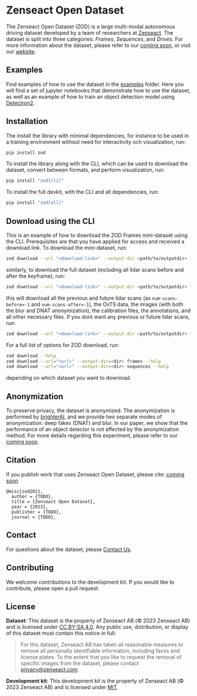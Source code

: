 # Zenseact Open Dataset
The Zenseact Open Dataset (ZOD) is a large multi-modal autonomous driving dataset developed by a team of researchers at [Zenseact](https://zenseact.com/). The dataset is split into three categories: *Frames*, *Sequences*, and *Drives*. For more information about the dataset, please refer to our [coming soon](), or visit our [website](https://zod.zenseact.com).

## Examples
Find examples of how to use the dataset in the [examples](examples/) folder. Here you will find a set of jupyter notebooks that demonstrate how to use the dataset, as well as an example of how to train an object detection model using [Detectron2](https://github.com/facebookresearch/detectron2).

## Installation

The install the library with minimal dependencies, for instance to be used in a training environment without need for interactivity och visualization, run:
```bash
pip install zod
```

To install the library along with the CLI, which can be used to download the dataset, convert between formats, and perform visualization, run:
```bash
pip install "zod[cli]"
```

To install the full devkit, with the CLI and all dependencies, run:
```bash
pip install "zod[all]"
```

## Download using the CLI

This is an example of how to download the ZOD Frames mini-dataset using the CLI. Prerequisites are that you have applied for access and received a download link. To download the mini-dataset, run:
```bash
zod download --url "<download-link>" --output-dir <path/to/outputdir> frames --mini
```
similarly, to download the full dataset (including all lidar scans before and after the keyframe), run:
```bash
zod download --url "<download-link>" --output-dir <path/to/outputdir> frames --lidar --num-scans-before -1 --num-scans-after -1 --oxts --images --blur --dnat --calibrations --annotations
```
this will download all the previous and future lidar scans (as `num-scans-before=-1` and `num-scans-after=-1`), the OxTS data, the images (with both the blur and DNAT anonymization), the calibration files, the annotations, and all other necessary files. If you dont want any previous or future lidar scans, run:
```bash
zod download --url "<download-link>" --output-dir <path/to/outputdir> frames --lidar --num-scans-before 0 --num-scans-after 0 --oxts --images --blur --dnat --calibrations --annotations
```

For a full list of options for ZOD download, run:
```bash
zod download --help
zod download --url="<url>" --output-dir=<dir> frames --help
zod download --url="<url>" --output-dir=<dir> sequences --help
```
depending on which dataset you want to download.


## Anonymization
To preserve privacy, the dataset is anonymized. The anonymization is performed by [brighterAI](https://brighter.ai/), and we provide two separate modes of anonymization: deep fakes (DNAT) and blur. In our paper, we show that the performance of an object detector is not affected by the anonymization method. For more details regarding this experiment, please refer to our [coming soon]().

## Citation
If you publish work that uses Zenseact Open Dataset, please cite: [coming soon]()

```
@misc{zod2021,
  author = {TODO},
  title = {Zenseact Open Dataset},
  year = {2023},
  publisher = {TODO},
  journal = {TODO},
```

## Contact
For questions about the dataset, please [Contact Us](mailto:opendataset@zenseact.com).

## Contributing
We welcome contributions to the development kit. If you would like to contribute, please open a pull request.

## License
**Dataset**:
This dataset is the property of Zenseact AB (© 2023 Zenseact AB) and is licensed under [CC BY-SA 4.0](https://creativecommons.org/licenses/by-sa/4.0/). Any public use, distribution, or display of this dataset must contain this notice in full:

> For this dataset, Zenseact AB has taken all reasonable measures to remove all personally identifiable information, including faces and license plates. To the extent that you like to request the removal of specific images from the dataset, please contact [privacy@zenseact.com](mailto:privacy@zenseact.com).


**Development kit**:
This development kit is the property of Zenseact AB (© 2023 Zenseact AB) and is licensed under [MIT](https://opensource.org/licenses/MIT).
